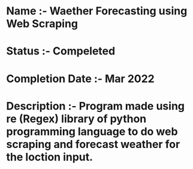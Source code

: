 # Name :- Waether Forecasting using Web Scraping
# Status :- Compeleted
# Completion Date :- Mar 2022
# Description :- Program made using re (Regex) library of python programming language to do web scraping and forecast weather for the loction input.

